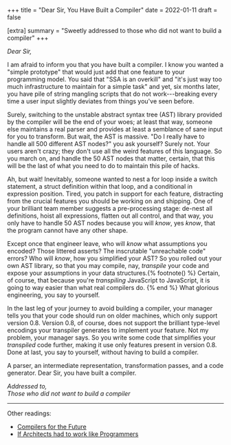 +++
title = "Dear Sir, You Have Built a Compiler"
date = 2022-01-11
draft = false

[extra]
summary = "Sweetly addressed to those who did not want to build a compiler"
+++

*Dear Sir,*

I am afraid to inform you that you have built a compiler.
I know you wanted a "simple prototype" that would just add that
one feature to your programming model.
You said that "SSA is an overkill" and "it's just way too much infrastructure
to maintain for a simple task" and yet, six months later, you have pile of
string mangling scripts that do not work---breaking every time a user input
slightly deviates from things you've seen before.

Surely, switching to the unstable abstract syntax tree (AST) library provided by the compiler will be the
end of your woes; at least that way, someone else maintains a real parser and provides
at least a semblance of sane input for you to transform.
But wait, the AST is massive. "Do I really have to handle all 500 different AST nodes?" you ask yourself?
Surely not.
Your users aren't crazy; they don't use all the weird features of this language.
So you march on, and handle the 50 AST nodes that matter, certain, that this
will be the last of what you need to do to maintain this pile of hacks.

Ah, but wait! Inevitably, someone wanted to nest a for loop inside a switch
statement, a struct definition within that loop, and a conditional in
expression position.
Tired, you patch in support for each feature, distracting from the crucial
features you should be working on and shipping.
One of your brilliant team member suggests a pre-processing stage: de-nest all definitions,
hoist all expressions, flatten out all control, and that way, you only have to handle
50 AST nodes because you will *know*, yes *know*, that the program cannot have any other
shape.

Except once that engineer leave, who will *know* what assumptions you encoded?
Those littered asserts? The inscrutable "unreachable code" errors? Who will *know*,
how you simplified your AST?
So you rolled out your own AST library, so that you may compile, nay, *transpile* your
code and expose your assumptions in your data structures.{% footnote() %}
Certain, of course, that because you're *transpiling* JavaScript to JavaScript, it is going to
way easier than what real compilers do.
{% end %} What glorious engineering, you say to yourself.

In the last leg of your journey to avoid building a compiler, your manager tells you
that your code should run on older machines, which only support version 0.8.
Version 0.8, of course, does not support the brilliant type-level encodings your
transpiler generates to implement your feature.
Not my problem, your manager says.
So you write some code that simplifies your *transpiled* code further, making
it use only features present in version 0.8.
Done at last, you say to yourself, without having to build a compiler.

A parser, an intermediate representation, transformation passes, and a code generator.
Dear Sir, you have built a compiler.

*Addressed to,*<br/>
*Those who did not want to build a compiler*

---------

Other readings:
- [Compilers for the Future](https://adam-mcdaniel.github.io/blog/compilers-for-the-future)
- [If Architects had to work like Programmers](https://paws.kettering.edu/~jhuggins/humor/design.html)